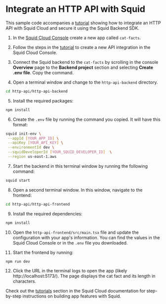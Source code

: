 # Integrate an HTTP API with Squid

This sample code accompanies a [tutorial](https://docs.squid.cloud/docs/tutorials/http-api/#create-an-api-integration) showing how to integrate an HTTP API with Squid Cloud and secure it using the Squid Backend SDK.

1. In the [Squid Cloud Console](https://console.squid.cloud) create a new app called `cat-facts`.

2. Follow the steps in the [tutorial](https://docs.squid.cloud/docs/tutorials/http-api/#create-an-api-integration) to create a new API integration in the Squid Cloud Console.

3. Connect the Squid backend to the `cat-facts` by scrolling in the console **Overview** page to the **Backend project** section and selecting **Create .env file**. Copy the command.

4. Open a terminal window and change to the `http-api-backend` directory.

```bash
cd http-api/http-api-backend
```

5. Install the required packages:

```bash
npm install
```

6. Create the `.env` file by running the command you copied. It will have this format:

```bash
squid init-env \
 --appId [YOUR_APP_ID] \
 --apiKey [YOUR_API_KEY] \
 --environmentId dev \
 --squidDeveloperId [YOUR_SQUID_DEVELOPER_ID]  \
 --region us-east-1.aws
```

7. Start the backend in this terminal window by running the following command:

```bash
squid start
```

8. Open a second terminal window. In this window, navigate to the frontend:

```bash
cd http-api/http-api-frontend
```

9. Install the required dependencies:

```bash
npm install
```

10. Open the `http-api-frontend/src/main.tsx` file and update the configuration with your app's information. You can find the values in the Squid Cloud Console or in the `.env` file you downloaded.

11. Start the frontend by running:

```bash
npm run dev
```

12. Click the URL in the terminal logs to open the app (likely http://localhost:5173/). The page displays the cat fact and its length in characters.

Check out the [tutorials](https://docs.squid.cloud/docs/tutorials) section in the Squid Cloud documentation for step-by-step instructions on building app features with Squid.
